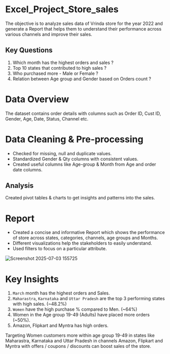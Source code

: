 # Excel_Project_Store_sales

The objective is to analyze sales data of Vrinda store for the year 2022 and generate a Report that helps them to understand their performance across various channels and improve their sales.

## Key Questions
1. Which month has the highest orders and sales ?
2. Top 10 states that contributed to high sales ?
3. Who purchased more - Male or Female ?
4. Relation between Age group and Gender based on Orders count ?

# Data Overview
The dataset contains order details with columns such as Order ID, Cust ID, Gender, Age, Date, Status, Channel etc.

# Data Cleaning & Pre-processing
* Checked for missing, null and duplicate values.
* Standardized Gender & Qty columns with consistent values.
* Created useful columns like Age-group & Month from Age and order date columns.

## Analysis
Created pivot tables & charts to get insights and patterns into the sales.

# Report
* Created a concise and informative Report which shows the performance of store across states, categories, channels, age groups and Months.
* Different visualizations help the stakeholders to easily understand.
* Used filters to focus on a particular attribute.
  
![Screenshot 2025-07-03 155725](https://github.com/user-attachments/assets/9f2e4b86-ca86-46ad-be85-27fa2f2095b8)

# Key Insights
1. `March` month has the highest orders and Sales.
2.  `Maharastra`, `Karnataka` and `Uttar Pradesh` are the top 3 performing states with high sales. (~48.2%)
3.  `Women` have the high purchase % compared to Men. (~64%)
4.  Women in the Age group 19-49 (Adults) have placed more orders (~50%).
5.  Amazon, Flipkart and Myntra has high orders.


Targeting Women customers more within age group 19-49 in states like Maharastra, Karnataka and Uttar Pradesh in channels Amazon, Flipkart and Myntra with offers / coupons / discounts can boost sales of the store.
